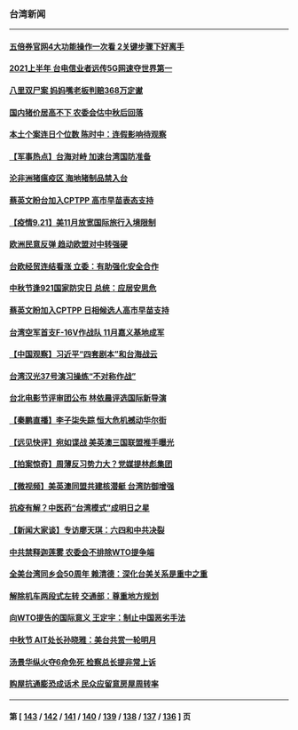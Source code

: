 ### 台湾新闻
---
#### [五倍券官网4大功能操作一次看 2关键步骤下好离手](../../pages/ncid1349361/n13250192.md) 
#### [2021上半年 台电信业者远传5G网速夺世界第一](../../pages/ncid1349361/n13249739.md) 
#### [八里双尸案 妈妈嘴老板判赔368万定谳](../../pages/ncid1349361/n13250126.md) 
#### [国内猪价居高不下 农委会估中秋后回落](../../pages/ncid1349361/n13250128.md) 
#### [本土个案连日个位数 陈时中：连假影响待观察](../../pages/ncid1349361/n13250082.md) 
#### [【军事热点】台海对峙 加速台湾国防准备](../../pages/ncid1349361/n13249405.md) 
#### [沦非洲猪瘟疫区 海地猪制品禁入台](../../pages/ncid1349361/n13250084.md) 
#### [蔡英文盼台加入CPTPP  高市早苗表态支持](../../pages/ncid1349361/n13249808.md) 
#### [【疫情9.21】美11月放宽国际旅行入境限制](../../pages/ncid1349361/n13249730.md) 
#### [欧洲民意反弹 趋动欧盟对中转强硬](../../pages/ncid1349361/n13249821.md) 
#### [台欧经贸连结看涨 立委：有助强化安全合作](../../pages/ncid1349361/n13249827.md) 
#### [中秋节逢921国家防灾日 总统：应居安思危](../../pages/ncid1349361/n13249855.md) 
#### [蔡英文盼加入CPTPP 日相候选人高市早苗支持](../../pages/ncid1349361/n13249483.md) 
#### [台湾空军首支F-16V作战队 11月嘉义基地成军](../../pages/ncid1349361/n13249295.md) 
#### [【中国观察】习近平“四套剧本”和台海战云](../../pages/ncid1349361/n13249461.md) 
#### [台湾汉光37号演习操练“不对称作战”](../../pages/ncid1349361/n13249238.md) 
#### [台北电影节评审团公布 林依晨评选国际新导演](../../pages/ncid1349361/n13247388.md) 
#### [【秦鹏直播】李子柒失踪 恒大危机撼动华尔街](../../pages/ncid1349361/n13248428.md) 
#### [【远见快评】宛如谍战 美英澳三国联盟推手曝光](../../pages/ncid1349361/n13248411.md) 
#### [【拍案惊奇】周薄反习势力大？党媒提林彪集团](../../pages/ncid1349361/n13247702.md) 
#### [【微视频】美英澳同盟共建核潜艇 台湾防御增强](../../pages/ncid1349361/n13247593.md) 
#### [抗疫有解？中医药“台湾模式”成明日之星](../../pages/ncid1349361/n13247556.md) 
#### [【新闻大家谈】专访廖天琪：六四和中共决裂](../../pages/ncid1349361/n13247529.md) 
#### [中共禁释迦莲雾 农委会不排除WTO提争端](../../pages/ncid1349361/n13247602.md) 
#### [全美台湾同乡会50周年 赖清德：深化台美关系是重中之重](../../pages/ncid1349361/n13247657.md) 
#### [解除机车两段式左转 交通部：尊重地方规划](../../pages/ncid1349361/n13247668.md) 
#### [向WTO提告的国际意义 王定宇：制止中国恶劣手法](../../pages/ncid1349361/n13247570.md) 
#### [中秋节 AIT处长孙晓雅：美台共赏一轮明月](../../pages/ncid1349361/n13247659.md) 
#### [汤景华纵火夺6命免死 检察总长提非常上诉](../../pages/ncid1349361/n13247655.md) 
#### [购屋抗通膨恐成话术 民众应留意房屋周转率](../../pages/ncid1349361/n13247530.md) 

---
#### 第 [ [143](./143.md) / [142](./142.md) / [141](./141.md) / [140](./140.md) / [139](./139.md) / [138](./138.md) / [137](./137.md) / [136](./136.md) ] 页
